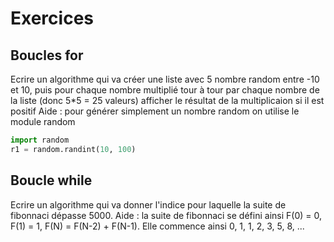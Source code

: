 # Exercices

## Boucles for

Ecrire un algorithme qui va créer une liste avec 5 nombre random entre -10 et 10, puis pour chaque nombre multiplié tour à tour par chaque nombre de la liste (donc 5\*5 = 25 valeurs) afficher le résultat de la multiplicaion si il est positif
Aide :
pour générer simplement un nombre random on utilise le module random
```python
import random
r1 = random.randint(10, 100)
```


## Boucle while

Ecrire un algorithme qui va donner l'indice pour laquelle la suite de fibonnaci dépasse 5000.
Aide : la suite de fibonnaci se défini ainsi F(0) = 0, F(1) = 1, F(N) = F(N-2) + F(N-1). Elle commence ainsi 0, 1, 1, 2, 3, 5, 8, ...
